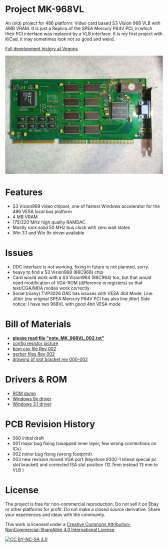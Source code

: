 # Project  MK-968VL 
An (old) project for 486 platform: Video card based S3 Vision 968 VLB with 4MB VRAM.
It is just a Replica of the SPEA Mercury P64V PCI, in which their PCI interface was replaced by a VLB interface.
It is my first project with KiCad, it may sometimes look not so good and weird.

[Full development history at Vogons](https://www.vogons.org/viewtopic.php?f=63&t=76602)

![pictures](https://github.com/matt1187/968VL/blob/main/picture/968VL_1.jpg)




# Features
- S3 Vision968 video chipset, one of fastest Windows accelerator for the 486 VESA local bus platform
- 4 MB VRAM
- 175/220 MHz high quality RAMDAC
- Mostly rock solid 50 MHz bus clock with zero wait states
- Win 3.1 and Win 9x driver available

  
# Issues
- DDC interface is not working, fixing in future is not planned, sorry.
- heavy to find a S3 Vision968 (86C968) chip
- Card would work with a S3 Vision964 (86C964) too, but that would need modification of VGA-ROM (difference in registers) so that text/CGA/MDA modes work correctly
- Some (many) TVP3026 DAC has issuses with VESA 4bit Mode: Line Jitter  (my original SPEA Mercury P64V PCI has also line jitter) Side notice: I have two 968VL with good 4bit VESA mode
 



# Bill of Materials
- [**please read file "note_MK_968VL_002.txt"**](https://github.com/matt1187/968VL/blob/main/gerber/note_MK_968VL_002.txt)
- [config resistor picture](https://github.com/matt1187/968VL/blob/main/gerber/config_resistor.JPG)
- [bom csv file Rev 002 ](https://github.com/matt1187/968VL/blob/main/gerber/968.csv)
- [gerber files Rev 002 ](https://github.com/matt1187/968VL/blob/main/gerber/)
- [drawing of slot bracket rev 000-002 ](https://github.com/matt1187/968VL/blob/main/mechanical/bracket_968VL_01.pdf)

# Drivers & ROM
- [ROM dump](https://github.com/matt1187/968VL/blob/main/rom/968V_ROM.zip)
- [Windows 9x driver](https://github.com/matt1187/968VL/blob/main/driver/W95_S3_driver%200109B.ZIP)
- [Windows 3.1 driver](https://github.com/matt1187/968VL/blob/main/driver/WIN31_vision96815B4.ZIP)





# PCB Revision History
- 000 initial draft
- 001 major bug fixing (swapped inner layer, few wrong connections on ICs)
- 002 minor bug fixing (wrong footprint)
- 003 new revision moved VGA port (keystone 9200-1 istead special pc slot bracket) and corrected ISA slot position (12.7mm instead 13 mm  to VLB )

# License
The project is free for non-commercial reproduction. Do not sell it on Ebay or other platforms for profit. Do not make a closed source derivative. Share your experiences and ideas with the community.

This work is licensed under a [Creative Commons Attribution-NonCommercial-ShareAlike 4.0 International License][cc-by-nc-sa].

[![CC BY-NC-SA 4.0][cc-by-nc-sa-image]][cc-by-nc-sa]

[cc-by-nc-sa]: http://creativecommons.org/licenses/by-nc-sa/4.0/
[cc-by-nc-sa-image]: https://licensebuttons.net/l/by-nc-sa/4.0/88x31.png

